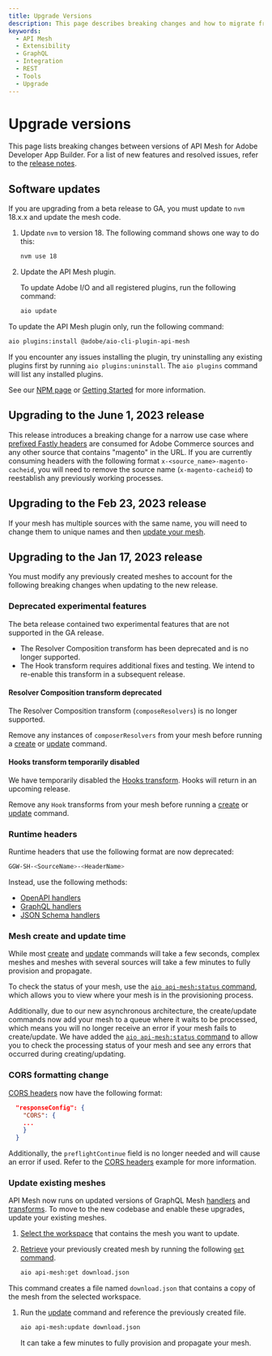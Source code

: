 ```yaml
---
title: Upgrade Versions
description: This page describes breaking changes and how to migrate from one version of API Mesh for Adobe Developer App Builder to another.
keywords:
  - API Mesh
  - Extensibility
  - GraphQL
  - Integration
  - REST
  - Tools
  - Upgrade
---
```


# Upgrade versions

This page lists breaking changes between versions of API Mesh for Adobe Developer App Builder. For a list of new features and resolved issues, refer to the [release notes](release-notes.md).

## Software updates

If you are upgrading from a beta release to GA, you must update to `nvm` 18.x.x and update the mesh code.

1. Update `nvm` to version 18. The following command shows one way to do this:

   ```bash
   nvm use 18
   ```

1. Update the API Mesh plugin.

   To update Adobe I/O and all registered plugins, run the following command:

   ```bash
   aio update
   ```

  To update the API Mesh plugin only, run the following command:

   ```bash
   aio plugins:install @adobe/aio-cli-plugin-api-mesh
   ```

If you encounter any issues installing the plugin, try uninstalling any existing plugins first by running `aio plugins:uninstall`. The `aio plugins` command will list any installed plugins.

See our [NPM page](https://www.npmjs.com/package/@adobe/aio-cli-plugin-api-mesh) or [Getting Started](getting-started.md#configure-your-environment) for more information.

## Upgrading to the June 1, 2023 release

This release introduces a breaking change for a narrow use case where [prefixed Fastly headers](./headers.md#fastly-prefixing) are consumed for Adobe Commerce sources and any other source that contains "magento" in the URL. If you are currently consuming headers with the following format `x-<source_name>-magento-cacheid`, you will need to remove the source name (`x-magento-cacheid`) to reestablish any previously working processes.

## Upgrading to the Feb 23, 2023 release

If your mesh has multiple sources with the same name, you will need to change them to unique names and then [update your mesh](create-mesh.md#update-an-existing-mesh).

## Upgrading to the Jan 17, 2023 release

You must modify any previously created meshes to account for the following breaking changes when updating to the new release.

### Deprecated experimental features

The beta release contained two experimental features that are not supported in the GA release.

- The Resolver Composition transform has been deprecated and is no longer supported.
- The Hook transform requires additional fixes and testing. We intend to re-enable this transform in a subsequent release.

#### Resolver Composition transform deprecated

The Resolver Composition transform (`composeResolvers`) is no longer supported.

Remove any instances of `composerResolvers` from your mesh before running a [create](command-reference.md#aio-api-meshcreate) or [update](command-reference.md#aio-api-meshupdate) command.

#### Hooks transform temporarily disabled

We have temporarily disabled the [Hooks transform](hooks.md). Hooks will return in an upcoming release.

Remove any `Hook` transforms from your mesh before running a [create](command-reference.md#aio-api-meshcreate) or [update](command-reference.md#aio-api-meshupdate) command.

### Runtime headers

Runtime headers that use the following format are now deprecated:

```bash
GGW-SH-<SourceName>-<HeaderName>
```

Instead, use the following methods:

-  [OpenAPI handlers](../reference/handlers/openapi.md#headers-from-context)
-  [GraphQL handlers](../reference/handlers/graphql.md#headers-from-context)
-  [JSON Schema handlers](../reference/handlers/json-schema.md#headers-from-context)

### Mesh create and update time

While most [create](command-reference.md#aio-api-meshcreate) and [update](command-reference.md#aio-api-meshupdate) commands will take a few seconds, complex meshes and meshes with several sources will take a few minutes to fully provision and propagate.

To check the status of your mesh, use the [`aio api-mesh:status` command](command-reference.md#aio-api-meshstatus), which allows you to view where your mesh is in the provisioning process.

Additionally, due to our new asynchronous architecture, the create/update commands now add your mesh to a queue where it waits to be processed, which means you will no longer receive an error if your mesh fails to create/update. We have added the [`aio api-mesh:status` command](command-reference.md#aio-api-meshstatus) to allow you to check the processing status of your mesh and see any errors that occurred during creating/updating.

### CORS formatting change

[CORS headers](cors.md) now have the following format:

```json
  "responseConfig": {
    "CORS": {
    ...
    }
  }
```

Additionally, the `preflightContinue` field is no longer needed and will cause an error if used. Refer to the [CORS headers](cors.md) example for more information.

### Update existing meshes

API Mesh now runs on updated versions of GraphQL Mesh [handlers](source-handlers.md) and [transforms](transforms.md). To move to the new codebase and enable these upgrades, update your existing meshes.

1. [Select the workspace](work-with-mesh.md#select-a-project-or-workspace) that contains the mesh you want to update.

1. [Retrieve](work-with-mesh.md#retrieve-a-previously-created-meshid-or-mesh-endpoint-url) your previously created mesh by running the following [`get` command](command-reference.md#aio-api-meshget).

    ```bash
    aio api-mesh:get download.json
    ```

  This command creates a file named `download.json` that contains a copy of the mesh from the selected workspace.

1. Run the [update](create-mesh.md#update-an-existing-mesh) command and reference the previously created file.

    ```bash
    aio api-mesh:update download.json
    ```

    It can take a few minutes to fully provision and propagate your mesh.
